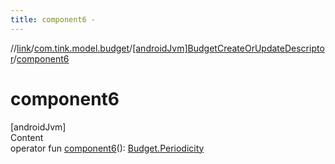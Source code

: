 ```yaml
---
title: component6 -
---
```

//[link](../../index.md)/[com.tink.model.budget](../index.md)/[[androidJvm]BudgetCreateOrUpdateDescriptor](index.md)/[component6](component6.md)



# component6  
[androidJvm]  
Content  
operator fun [component6](component6.md)(): [Budget.Periodicity](../[android-jvm]-budget/-periodicity/index.md)  



